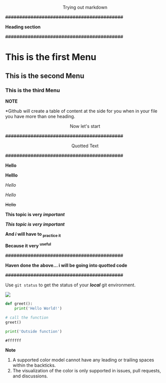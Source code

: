 <p style="text-align: center;">Trying out markdown</p>      

~~##########################################~~

**Heading section**

~~##########################################~~

# This is the first Menu
## This is the second Menu
### This is the third Menu
**NOTE**

*Github will create a table of content at the side for you when in your file you have more than one heading.
<p style="text-align: center;">Now let's start</p>

~~##########################################~~

<p style="text-align:center;">Quotted Text</p>

~~##########################################~~


**Hello** 

__Helllo__

*Hello*

_Hello_

~~Hello~~

**This topic is very _important_**

***This topic is very _important_***

**And _i_ will have to <sub>practice it</sub>**

**Because it very <sup>useful</sub>**

~~##########################################~~

**Haven done the above... i will be going into quotted code**

~~##########################################~~

Use `git status` to get the status of your ___local___ git environment.

<img src="https://www.programiz.com/sites/tutorial2program/files/working-of-function-python.png">

```python
def greet():
    print('Hello World!')

# call the function
greet()

print('Outside function')
```

`#ffffff` 

**Note**

1. A supported color model cannot have any leading or trailing spaces within the backticks.
1. The visualization of the color is only supported in issues, pull requests, and discussions.